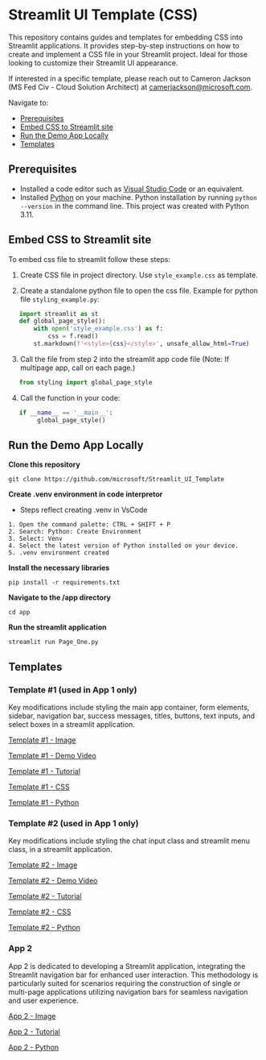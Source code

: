 # Streamlit UI Template (CSS)

This repository contains guides and templates for embedding CSS into Streamlit applications. It provides step-by-step instructions on how to create and implement a CSS file in your Streamlit project. Ideal for those looking to customize their Streamlit UI appearance.

If interested in a specific template, please reach out to Cameron Jackson (MS Fed Civ - Cloud Solution Architect) at camerjackson@microsoft.com.

Navigate to:
- [Prerequisites](#prerequisites)
- [Embed CSS to Streamlit site](#embed-css-to-streamlit-site)
- [Run the Demo App Locally](#run-the-demo-app-locally)
- [Templates](#templates)

## Prerequisites <a name="prerequisites"></a> 

- Installed a code editor such as [Visual Studio Code](https://code.visualstudio.com/download) or an equivalent.
- Installed [Python](https://www.python.org/downloads/) on your machine. Python installation by running `python --version` in the command line. This project was created with Python 3.11.

## Embed CSS to Streamlit site  <a name="embed-css-to-streamlit-site"></a> 

To embed css file to streamlit follow these steps:
1. Create CSS file in project directory. Use `style_example.css` as template.
   
2. Create a standalone python file to open the css file. Example for python file `styling_example.py`:
```python
   import streamlit as st
   def global_page_style():  
       with open('style_example.css') as f:
           css = f.read()
       st.markdown(f'<style>{css}</style>', unsafe_allow_html=True)
```
3. Call the file from step 2 into the streamlit app code file (Note: If multipage app, call on each page.) 
```python
   from styling import global_page_style
```
4. Call the function in your code:
```python
   if __name__ == '__main__':
        global_page_style()
```

## Run the Demo App Locally <a name="run-the-demo-app-locally"></a> 

**Clone this repository**
```
git clone https://github.com/microsoft/Streamlit_UI_Template
```

**Create .venv environment in code interpretor**
- Steps reflect creating .venv in VsCode
```
1. Open the command palette: CTRL + SHIFT + P
2. Search: Python: Create Environment
3. Select: Venv
4. Select the latest version of Python installed on your device.
5. .venv environment created
```

**Install the necessary libraries**
```
pip install -r requirements.txt  
```

**Navigate to the /app directory**
```
cd app
```

**Run the streamlit application**
```
streamlit run Page_One.py
```

## Templates <a name="templates"></a> 
### Template #1 (used in App 1 only)
 Key modifications include styling the main app container, form elements, sidebar, navigation bar, success messages, titles, buttons, text inputs, and select boxes in a streamlit application.

[Template #1 - Image](media/template1_style.png)

[Template #1 - Demo Video](https://microsoft-my.sharepoint.com/:v:/p/camerjackson/EXjjir5b0r1Gg91bKMBzakcBuTS4RqItXuzgc6X0sEPm7Q?e=XfwgDC)

[Template #1 - Tutorial](tutorials/1_template1_style/readme.md)

[Template #1 - CSS](templates/template1_style.css)

[Template #1 - Python](apps/app_1/Page_One.py)

### Template #2 (used in App 1 only)
 Key modifications include styling the chat input class and streamlit menu class, in a streamlit application.

[Template #2 - Image](media/template2_style.png)

[Template #2 - Demo Video](https://microsoft-my.sharepoint.com/:v:/p/camerjackson/EVQHO8swd09BgHMDd9-i9mcB2UVUs69A3UtYGZalinrlAg?nav=eyJyZWZlcnJhbEluZm8iOnsicmVmZXJyYWxBcHAiOiJPbmVEcml2ZUZvckJ1c2luZXNzIiwicmVmZXJyYWxBcHBQbGF0Zm9ybSI6IldlYiIsInJlZmVycmFsTW9kZSI6InZpZXciLCJyZWZlcnJhbFZpZXciOiJNeUZpbGVzTGlua0NvcHkifX0&e=bUfojP)

[Template #2 - Tutorial](tutorials/2_template2_style/readme.md)

[Template #2 - CSS](templates/template2_style.css)

[Template #2 - Python](apps/app_1/pages/Page_Two.py)

### App 2 
App 2 is dedicated to developing a Streamlit application, integrating the Streamlit navigation bar for enhanced user interaction. This methodology is particularly suited for scenarios requiring the construction of single or multi-page applications utilizing navigation bars for seamless navigation and user experience.

[App 2 - Image](media/app2_styling.png)

[App 2 - Tutorial](tutorials/3_app_2_style/readme.md)

[App 2 - Python](apps/app_2/app.py)